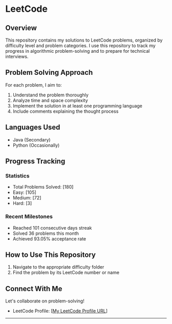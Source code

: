 # LeetCode

## Overview

This repository contains my solutions to LeetCode problems, organized by difficulty level and problem categories. I use this repository to track my progress in algorithmic problem-solving and to prepare for technical interviews.

## Problem Solving Approach

For each problem, I aim to:
1. Understand the problem thoroughly
2. Analyze time and space complexity
3. Implement the solution in at least one programming language
4. Include comments explaining the thought process

## Languages Used

- Java (Secondary)
- Python (Occasionally)

## Progress Tracking

### Statistics
- Total Problems Solved: [180]
- Easy: [105]
- Medium: [72]
- Hard: [3]

### Recent Milestones
- Reached 101 consecutive days streak
- Solved 36 problems this month
- Achieved 93.05% acceptance rate

## How to Use This Repository

1. Navigate to the appropriate difficulty folder
2. Find the problem by its LeetCode number or name

## Connect With Me

Let's collaborate on problem-solving!
- LeetCode Profile: [[My LeetCode Profile URL](https://leetcode.com/u/tanushrisukhwal/)]

---
